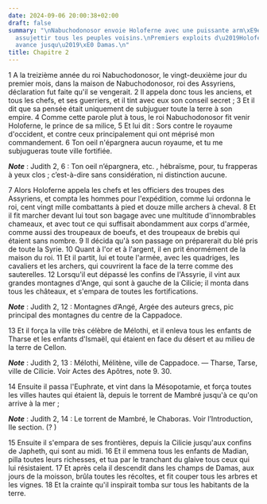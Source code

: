```yaml
---
date: 2024-09-06 20:00:38+02:00
draft: false
summary: "\nNabuchodonosor envoie Holoferne avec une puissante arm\xE9e pour s\u2019\
  assujettir tous les peuples voisins.\nPremiers exploits d\u2019Holoferne.\nIl s\u2019\
  avance jusqu\u2019\xE0 Damas.\n"
title: Chapitre 2
---
```





1 A la treizième année du roi Nabuchodonosor, le vingt-deuxième jour du premier mois, dans la maison de Nabuchodonosor, roi des Assyriens, déclaration fut faite qu'il se vengerait. 2 Il appela donc tous les anciens, et tous les chefs, et ses guerriers, et il tint avec eux son conseil secret ; 3 Et il dit que sa pensée était uniquement de subjuguer toute la terre à son empire. 4 Comme cette parole plut à tous, le roi Nabuchodonosor fit venir Holoferne, le prince de sa milice, 5 Et lui dit : Sors contre le royaume d'occident, et contre ceux principalement qui ont méprisé mon commandement. 6 Ton oeil n'épargnera aucun royaume, et tu me subjugueras toute ville fortifiée.

***Note*** :  Judith 2, 6 : Ton oeil n’épargnera, etc. , hébraïsme, pour, tu frapperas à yeux clos ; c’est-à-dire sans considération, ni distinction aucune.


7 Alors Holoferne appela les chefs et les officiers des troupes des Assyriens, et compta les hommes pour l'expédition, comme lui ordonna le roi, cent vingt mille combattants à pied et douze mille archers à cheval. 8 Et il fit marcher devant lui tout son bagage avec une multitude d'innombrables chameaux, et avec tout ce qui suffisait abondamment aux corps d'armée, comme aussi des troupeaux de boeufs, et des troupeaux de brebis qui étaient sans nombre. 9 Il décida qu'à son passage on préparerait du blé pris de toute la Syrie. 10 Quant à l'or et à l'argent, il en prit énormément de la maison du roi. 11 Et il partit, lui et toute l'armée, avec les quadriges, les cavaliers et les archers, qui couvrirent la face de la terre comme des sauterelles. 12 Lorsqu'il eut dépassé les confins de l'Assyrie, il vint aux grandes montagnes d'Ange, qui sont à gauche de la Cilicie; il monta dans tous les châteaux, et s'empara de toutes les fortifications.

***Note*** :  Judith 2, 12 : Montagnes d’Angé, Argée des auteurs grecs, pic principal des montagnes du centre de la Cappadoce.

13 Et il força la ville très célèbre de Mélothi, et il enleva tous les enfants de Tharse et les enfants d'Ismaël, qui étaient en face du désert et au milieu de la terre de Cellon.

***Note*** :  Judith 2, 13 : Mélothi, Mélitène, ville de Cappadoce. ― Tharse, Tarse, ville de Cilicie. Voir Actes des Apôtres, note 9. 30.


14 Ensuite il passa l'Euphrate, et vint dans la Mésopotamie, et força toutes les villes hautes qui étaient là, depuis le torrent de Mambré jusqu'à ce qu'on arrive à la mer ;

***Note*** :  Judith 2, 14 : Le torrent de Mambré, le Chaboras. Voir l’Introduction, IIe section. (? )


15 Ensuite il s'empara de ses frontières, depuis la Cilicie jusqu'aux confins de Japheth, qui sont au midi. 16 Et il emmena tous les enfants de Madian, pilla toutes leurs richesses, et tua par le tranchant du glaive tous ceux qui lui résistaient. 17 Et après cela il descendit dans les champs de Damas, aux jours de la moisson, brûla toutes les récoltes, et fit couper tous les arbres et les vignes. 18 Et la crainte qu'il inspirait tomba sur tous les habitants de la terre.

